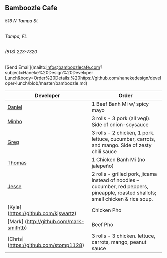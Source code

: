 ## Bamboozle Cafe
###### 516 N Tampa St
###### Tampa, FL
###### (813) 223-7320
[Send Email](mailto:info@bamboozlecafe.com?subject=Haneke%20Design%20Developer Lunch&body=Order%20Details:%20https://github.com/hanekedesign/developer-lunch/blob/master/bamboozle.md)

Developer     | Order
--------------|---------------------
[Daniel](https://github.com/dtartaglia)           	| 1 Beef Banh Mi w/ spicy mayo
[Minho](https://github.com/minhochoi)               | 3 rolls - 3 pork (all vegi). Side of onion-soysauce
[Greg](https://github.com/greghochsprung)           | 3 rolls - 2 chicken, 1 pork. lettuce, cucumber, carrots, and mango. Side of zesty chili sauce
[Thomas](https://github.com/ThomasKomarnicki)       | 1 Chicken Banh Mi (no jalepeño)
[Jesse](https://github.com/jessecurry)              | 2 rolls - grilled pork, jicama instead of noodles – cucumber, red peppers, pineapple, roasted shallots; small chicken & rice soup.
[Kyle] (https://github.com/kjswartz)                | Chicken Pho
[Mark] (http://github.com/mark-smithtb)             | Beef Pho 
[Chris] (https://github.com/stomp1128)              | 3 rolls - 3 chicken. lettuce, carrots, mango, peanut sauce
